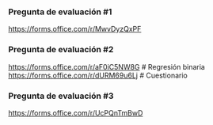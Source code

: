 ### Pregunta de evaluación #1
https://forms.office.com/r/MwvDyzQxPF

### Pregunta de evaluación #2
https://forms.office.com/r/aF0iC5NW8G # Regresión binaria
https://forms.office.com/r/dURM69u6Lj # Cuestionario

### Pregunta de evaluación #3
https://forms.office.com/r/UcPQnTmBwD
